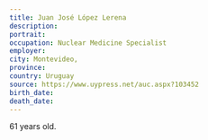 ```yaml
---
title: Juan José López Lerena
description: 
portrait: 
occupation: Nuclear Medicine Specialist
employer: 
city: Montevideo, 
province: 
country: Uruguay
source: https://www.uypress.net/auc.aspx?103452
birth_date: 
death_date: 
---
```


61 years old.
